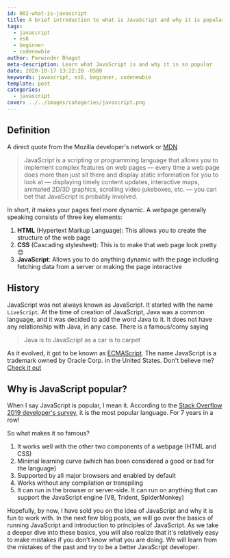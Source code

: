 ```yaml
---
id: 002-what-is-javascript
title: A brief introduction to what is JavaScript and why it is popular
tags:
  - javascript
  - es6
  - beginner
  - codenewbie
author: Parwinder Bhagat
meta-description: Learn what JavaScript is and why it is so popular
date: 2020-10-17 13:22:20 -0500
keywords: javascript, es6, beginner, codenewbie
template: post
categories:
  - javascript
cover: ../../images/categories/javascript.png
---
```


## Definition

A direct quote from the Mozilla developer's network or [MDN](https://developer.mozilla.org/en-US/docs/Learn/JavaScript/First_steps/What_is_JavaScript)

>JavaScript is a scripting or programming language that allows you to implement complex features on web pages — every time a web page does more than just sit there and display static information for you to look at — displaying timely content updates, interactive maps, animated 2D/3D graphics, scrolling video jukeboxes, etc. — you can bet that JavaScript is probably involved.

In short, it makes your pages feel more dynamic. A webpage generally speaking consists of three key elements:

1. **HTML** (Hypertext Markup Language): This allows you to create the structure of the web page
2. **CSS** (Cascading stylesheet): This is to make that web page look pretty 😊
3. **JavaScript**: Allows you to do anything dynamic with the page including fetching data from a server or making the page interactive

## History

JavaScript was not always known as JavaScript. It started with the name `LiveScript`. At the time of creation of JavaScript, Java was a common language, and it was decided to add the word Java to it. It does not have any relationship with Java, in any case. There is a famous/corny saying

> Java is to JavaScript as a car is to carpet

As it evolved, it got to be known as [ECMAScript](https://en.wikipedia.org/wiki/ECMAScript). The name JavaScript is a trademark owned by Oracle Corp. in the United States. Don't believe me? [Check it out](http://tsdr.uspto.gov/#caseNumber=75026640&caseType=SERIAL_NO&searchType=statusSearch)

## Why is JavaScript popular?

When I say JavaScript is popular, I mean it. According to the [Stack Overflow 2019 developer's survey](https://insights.stackoverflow.com/survey/2019#technology), it is the most popular language. For 7 years in a row!

So what makes it so famous?

1. It works well with the other two components of a webpage (HTML and CSS)
2. Minimal learning curve (which has been considered a good or bad for the language)
3. Supported by all major browsers and enabled by default
4. Works without any compilation or transpiling
5. It can run in the browser or server-side. It can run on anything that can support the JavaScript engine (V8, Trident, SpiderMonkey)

Hopefully, by now, I have sold you on the idea of JavaScript and why it is fun to work with. In the next few blog posts, we will go over the basics of running JavaScript and introduction to principles of JavaScript. As we take a deeper dive into these basics, you will also realize that it's relatively easy to make mistakes if you don't know what you are doing. We will learn from the mistakes of the past and try to be a better JavaScript developer.

